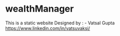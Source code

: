 # wealthManager
This is a static website 
Designed by  : - Vatsal Gupta
https://www.linkedin.com/in/vatsuvaksi/
